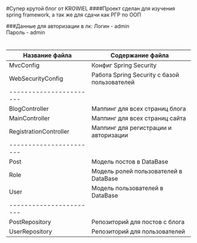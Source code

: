 #Супер крутой блог от KROWIEL
####Проект сделан для изучения spring framework, а так же для сдачи как РГР по ООП

###Данные для авторизации в лк:
Логин - admin  
Пароль - admin
#

Название файла         | Содержание файла
-----------------------|----------------------
MvcConfig              | Конфиг Spring Security
WebSecurityConfig      | Работа Spring Security с базой пользователей
-----------------------|
BlogController         | Маппинг для всех страниц блога
MainController         | Маппинг для всех страниц сайта
RegistrationController | Маппинг для регистрации и авторизации
-----------------------|
Post                   | Модель постов в DataBase
Role                   | Модель ролей пользователей в DataBase
User                   | Модель пользователей в DataBase
-----------------------|
PostRepository         | Репозиторий для постов с блога
UserRepository         | Репозиторий для пользователей